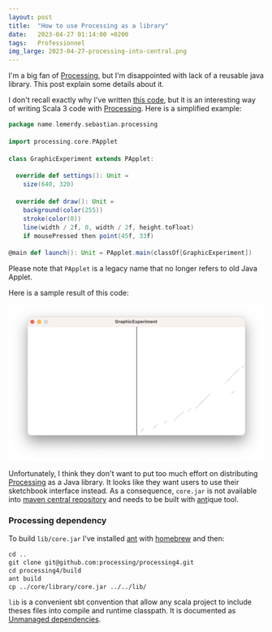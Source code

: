 ```yaml
---
layout: post
title:  "How to use Processing as a library"
date:   2023-04-27 01:14:00 +0200
tags:   Professionnel
img_large: 2023-04-27-processing-into-central.png
---
```


I'm a big fan of [Processing], but I'm disappointed with lack of a reusable java library. This post explain some details
about it.

I don't recall exactly why I've written [this code][1], but it is an interesting way of writing Scala 3 code with
[Processing]. Here is a simplified example:

```scala
package name.lemerdy.sebastian.processing

import processing.core.PApplet

class GraphicExperiment extends PApplet:

  override def settings(): Unit =
    size(640, 320)

  override def draw(): Unit =
    background(color(255))
    stroke(color(0))
    line(width / 2f, 0, width / 2f, height.toFloat)
    if mousePressed then point(45f, 33f)

@main def launch(): Unit = PApplet.main(classOf[GraphicExperiment])
```

Please note that `PApplet` is a legacy name that no longer refers to old Java Applet.

Here is a sample result of this code:

![GraphicExperiment running result](/img/2023-04-27-GraphicExperiment.png)

Unfortunately, I think they don't want to put too much effort on distributing [Processing] as a Java
library. It looks like they want users to use their sketchbook interface instead. As a consequence, `core.jar` is not
available into [maven central repository] and needs to be built with [ant]ique tool.

### Processing dependency

To build `lib/core.jar` I've installed [ant] with [homebrew] and then:

```shell
cd ..
git clone git@github.com:processing/processing4.git
cd processing4/build
ant build
cp ../core/library/core.jar ../../lib/
```

`lib` is a convenient sbt convention that allow any scala project to include theses files into compile and runtime
classpath. It is documented as [Unmanaged dependencies][2].

[1]: https://github.com/seblm/code-samples/blob/main/scala/src/main/scala/name/lemerdy/sebastian/processing/GraphicExperiment.scala "GraphicExperiment.scala"
[2]: https://www.scala-sbt.org/1.x/docs/Library-Dependencies.html#Unmanaged+dependencies "Sbt's unmanaged dependencies"
[ant]: https://ant.apache.org "Web site of the Apache Ant project"
[maven central repository]: https://central.sonatype.com
[homebrew]: https://brew.sh "Web site of Homebrew: The Missing Package Manager for macOS (or Linux)"
[Processing]: https://processing.org "Web site of Processing: a flexible software sketchbook and a language for learning how to code."